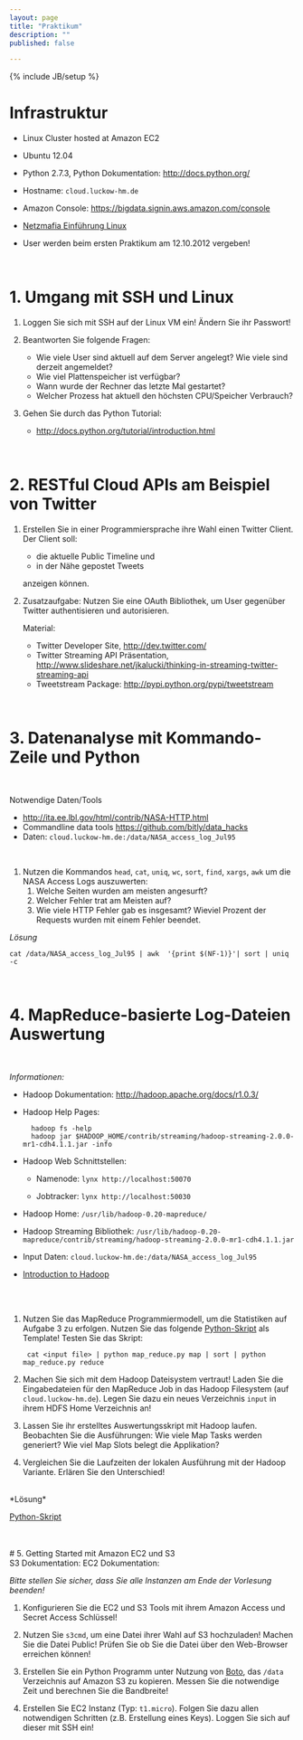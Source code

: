 ```yaml
---
layout: page
title: "Praktikum"
description: ""
published: false

---
```

{% include JB/setup %}

# Infrastruktur

* Linux Cluster hosted at Amazon EC2
* Ubuntu 12.04
* Python 2.7.3, Python Dokumentation: <http://docs.python.org/>
* Hostname: `cloud.luckow-hm.de`
* Amazon Console: <https://bigdata.signin.aws.amazon.com/console>

* [Netzmafia Einführung Linux](http://netzmafia.de/skripten/unix/index.html)
* User werden beim ersten Praktikum am 12.10.2012 vergeben!

<br/>

# 1. Umgang mit SSH und Linux

1. Loggen Sie sich mit SSH auf der Linux VM ein! Ändern Sie ihr Passwort!

1. Beantworten Sie folgende Fragen:
    * Wie viele User sind aktuell auf dem Server angelegt? Wie viele sind derzeit angemeldet?
    * Wie viel Plattenspeicher ist verfügbar?
    * Wann wurde der Rechner das letzte Mal gestartet?
    * Welcher Prozess hat aktuell den höchsten CPU/Speicher Verbrauch?

1. Gehen Sie durch das Python Tutorial:
    * http://docs.python.org/tutorial/introduction.html

<br/>

# 2. RESTful Cloud APIs am Beispiel von Twitter

1. Erstellen Sie in einer Programmiersprache ihre Wahl einen Twitter Client. Der Client soll:
	* die aktuelle Public Timeline und 
	* in der Nähe gepostet Tweets 

	anzeigen können.

1. Zusatzaufgabe: Nutzen Sie eine OAuth Bibliothek, um User gegenüber Twitter authentisieren und autorisieren.

	Material:
	* Twitter Developer Site, <http://dev.twitter.com/>
	* Twitter Streaming API Präsentation, <http://www.slideshare.net/jkalucki/thinking-in-streaming-twitter-streaming-api>
	* Tweetstream Package: <http://pypi.python.org/pypi/tweetstream>

<br/>

# 3. Datenanalyse mit Kommando-Zeile und Python
<br/>  

Notwendige Daten/Tools
* <http://ita.ee.lbl.gov/html/contrib/NASA-HTTP.html>
* Commandline data tools <https://github.com/bitly/data_hacks>
* Daten: `cloud.luckow-hm.de:/data/NASA_access_log_Jul95`
<br/> 

1. Nutzen die Kommandos `head`, `cat`, `uniq`, `wc`, `sort`, `find`, `xargs`, `awk` um die NASA Access Logs auszuwerten:
    1. Welche Seiten wurden am meisten angesurft?
 	1. Welcher Fehler trat am Meisten auf?
	1. Wie viele HTTP Fehler gab es insgesamt? Wieviel Prozent der Requests wurden mit einem Fehler beendet.

*Lösung*

    cat /data/NASA_access_log_Jul95 | awk  '{print $(NF-1)}'| sort | uniq -c

<br/> 
	
# 4. MapReduce-basierte Log-Dateien Auswertung
<br/> 

*Informationen:*

* Hadoop Dokumentation: <http://hadoop.apache.org/docs/r1.0.3/>
* Hadoop Help Pages:

        hadoop fs -help 
        hadoop jar $HADOOP_HOME/contrib/streaming/hadoop-streaming-2.0.0-mr1-cdh4.1.1.jar -info

* Hadoop Web Schnittstellen:

    * Namenode: `lynx http://localhost:50070`

    * Jobtracker: `lynx http://localhost:50030`

* Hadoop Home: `/usr/lib/hadoop-0.20-mapreduce/`
* Hadoop Streaming Bibliothek: 
`/usr/lib/hadoop-0.20-mapreduce/contrib/streaming/hadoop-streaming-2.0.0-mr1-cdh4.1.1.jar`
* Input Daten: `cloud.luckow-hm.de:/data/NASA_access_log_Jul95`
* [Introduction to Hadoop](http://cdn.oreillystatic.com/en/assets/1/event/85/An%20Introduction%20to%20Hadoop%20Presentation.pdf)

<br/>
<br/>

1. Nutzen Sie das MapReduce Programmiermodell, um die Statistiken auf Aufgabe 3 
zu erfolgen. Nutzen Sie das folgende [Python-Skript](src/map_reduce.py) als 
Template! Testen Sie das Skript:

        cat <input file> | python map_reduce.py map | sort | python map_reduce.py reduce



1. Machen Sie sich mit dem Hadoop Dateisystem vertraut! Laden Sie die Eingabedateien für den 
MapReduce Job in das Hadoop Filesystem (auf `cloud.luckow-hm.de`). Legen Sie dazu 
ein neues Verzeichnis `input` in ihrem HDFS Home Verzeichnis an!
	
1. Lassen Sie ihr erstelltes Auswertungsskript mit Hadoop laufen. Beobachten Sie die Ausführungen: Wie viele Map Tasks werden generiert? Wie viel Map Slots belegt die Applikation?

1. Vergleichen Sie die Laufzeiten der lokalen Ausführung mit der Hadoop Variante. Erlären Sie den Unterschied!

<br/> 
*Lösung*<br/>

[Python-Skript](src/nasa.py)

<br/>
<br/> 
# 5. Getting Started mit Amazon EC2 und S3
<br/> 
S3 Dokumentation: <http://aws.amazon.com/documentation/s3/>
EC2 Dokumentation: <http://aws.amazon.com/documentation/ec2/>

*Bitte stellen Sie sicher, dass Sie alle Instanzen am Ende der Vorlesung beenden!*

1. Konfigurieren Sie die EC2 und S3 Tools mit ihrem Amazon Access und Secret Access Schlüssel!

1. Nutzen Sie `s3cmd`, um eine Datei ihrer Wahl auf S3 hochzuladen! Machen Sie die Datei Public! Prüfen Sie ob Sie die Datei über den Web-Browser erreichen können!

1. Erstellen Sie ein Python Programm unter Nutzung von [Boto](http://docs.pythonboto.org/en/latest/index.html), das `/data` Verzeichnis auf Amazon S3 zu kopieren. Messen Sie die notwendige Zeit und berechnen Sie die Bandbreite!

1. Erstellen Sie EC2 Instanz (Typ: `t1.micro`). Folgen Sie dazu allen notwendigen Schritten (z.B. Erstellung eines Keys). Loggen Sie sich auf dieser mit SSH ein!

